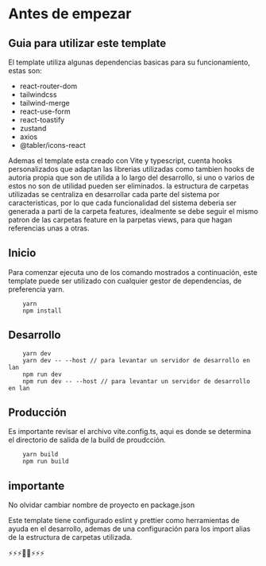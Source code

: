 # Antes de empezar

## Guia para utilizar este template

El template utiliza algunas dependencias basicas para su funcionamiento, estas son:

- react-router-dom
- tailwindcss
- tailwind-merge
- react-use-form
- react-toastify
- zustand
- axios
- @tabler/icons-react

Ademas el template esta creado con Vite y typescript, cuenta hooks personalizados que adaptan las librerias utilizadas como tambien hooks de autoria propia que son de utilida a lo largo del desarrollo, si uno o varios de estos no son de utilidad pueden ser eliminados.
la estructura de carpetas utilizadas se centraliza en desarrollar cada parte del sistema por caracteristicas, por lo que cada funcionalidad del sistema deberia ser generada a parti de la carpeta features, idealmente se debe seguir el mismo patron de las carpetas feature en la parpetas views, para que hagan referencias unas a otras.

## Inicio

Para comenzar ejecuta uno de los comando mostrados a continuación, este template puede ser utilizado con cualquier gestor de dependencias, de preferencia yarn.

```
    yarn
    npm install
```

## Desarrollo

```
    yarn dev
    yarn dev -- --host // para levantar un servidor de desarrollo en lan
    npm run dev
    npm run dev -- --host // para levantar un servidor de desarrollo en lan
```

## Producción

Es importante revisar el archivo vite.config.ts, aqui es donde se determina el directorio de salida de la build de proudcción.

```
    yarn build
    npm run build
```

## importante

No olvidar cambiar nombre de proyecto en package.json

Este template tiene configurado eslint y prettier como herramientas de ayuda en el desarrollo, ademas de una configuración para los import alias de la estructura de carpetas utilizada.

⚡⚡⚡🦾🧠⚡⚡⚡
